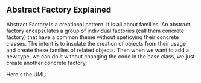 Abstract Factory Explained
--------------------------

Abstract Factory is a creational pattern.  It is all about families.  An abstract factory encapsulates a group of individual factories (call them concrete factory) that have a common theme without speficying their concrete classes.  The intent is to insulate the creation of objects from their usage and create these families of related objects.  Then when we want to add a new type, we can do it without changing the code in the base class, we just create another concrete factory.  

Here's the UML:




